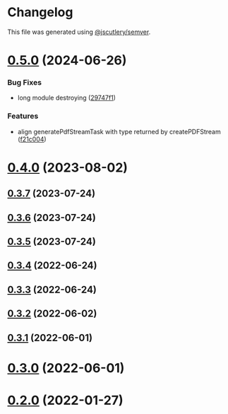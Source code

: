 # Changelog

This file was generated using [@jscutlery/semver](https://github.com/jscutlery/semver).

# [0.5.0](https://github.com/leancodepl/pdf-generator/compare/v0.4.0...v0.5.0) (2024-06-26)


### Bug Fixes

* long module destroying ([29747f1](https://github.com/leancodepl/pdf-generator/commit/29747f1b6ff313bcd7a4a84861ce736ab82ab86a))


### Features

* align generatePdfStreamTask with type returned by createPDFStream ([f21c004](https://github.com/leancodepl/pdf-generator/commit/f21c0047f4ef651838c195e551b3bb79c3f40295))



# [0.4.0](https://github.com/leancodepl/pdf-generator/compare/v0.3.7...v0.4.0) (2023-08-02)



## [0.3.7](https://github.com/leancodepl/pdf-generator/compare/v0.3.6...v0.3.7) (2023-07-24)



## [0.3.6](https://github.com/leancodepl/pdf-generator/compare/v0.3.5...v0.3.6) (2023-07-24)



## [0.3.5](https://github.com/leancodepl/pdf-generator/compare/v0.3.4...v0.3.5) (2023-07-24)



## [0.3.4](https://github.com/leancodepl/pdf-generator/compare/v0.3.3...v0.3.4) (2022-06-24)



## [0.3.3](https://github.com/leancodepl/pdf-generator/compare/v0.3.2...v0.3.3) (2022-06-24)



## [0.3.2](https://github.com/leancodepl/pdf-generator/compare/v0.3.1...v0.3.2) (2022-06-02)



## [0.3.1](https://github.com/leancodepl/pdf-generator/compare/v0.3.0...v0.3.1) (2022-06-01)



# [0.3.0](https://github.com/leancodepl/pdf-generator/compare/v0.2.0...v0.3.0) (2022-06-01)

# [0.2.0](https://github.com/leancodepl/pdf-generator/compare/v0.1.0...v0.2.0) (2022-01-27)
